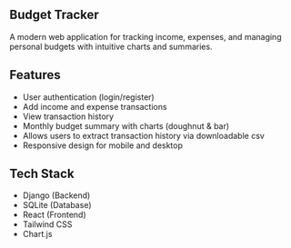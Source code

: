 ## Budget Tracker

A modern web application for tracking income, expenses, and managing personal budgets with intuitive charts and summaries.

## Features

- User authentication (login/register)
- Add income and expense transactions
- View transaction history
- Monthly budget summary with charts (doughnut & bar)
- Allows users to extract transaction history via downloadable csv
- Responsive design for mobile and desktop

## Tech Stack
- Django (Backend)
- SQLite (Database)
- React (Frontend)
- Tailwind CSS
- Chart.js
